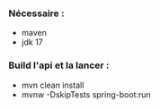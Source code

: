 ### Nécessaire : 
- maven
- jdk 17

### Build l'api et la lancer :
- mvn clean install
- mvnw -DskipTests spring-boot:run